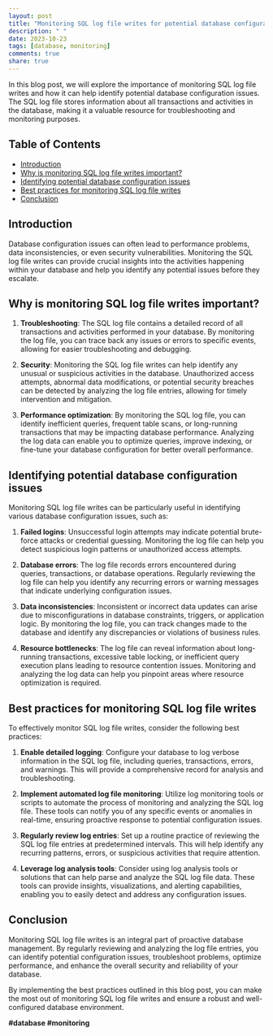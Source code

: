 ```yaml
---
layout: post
title: "Monitoring SQL log file writes for potential database configuration issues"
description: " "
date: 2023-10-23
tags: [database, monitoring]
comments: true
share: true
---
```


In this blog post, we will explore the importance of monitoring SQL log file writes and how it can help identify potential database configuration issues. The SQL log file stores information about all transactions and activities in the database, making it a valuable resource for troubleshooting and monitoring purposes.

## Table of Contents

- [Introduction](#introduction)
- [Why is monitoring SQL log file writes important?](#monitoring-sql-log-file-writes-importance)
- [Identifying potential database configuration issues](#identifying-potential-database-configuration-issues)
- [Best practices for monitoring SQL log file writes](#best-practices-for-monitoring-sql-log-file-writes)
- [Conclusion](#conclusion)

## Introduction

Database configuration issues can often lead to performance problems, data inconsistencies, or even security vulnerabilities. Monitoring the SQL log file writes can provide crucial insights into the activities happening within your database and help you identify any potential issues before they escalate.

## Why is monitoring SQL log file writes important?

1. **Troubleshooting**: The SQL log file contains a detailed record of all transactions and activities performed in your database. By monitoring the log file, you can trace back any issues or errors to specific events, allowing for easier troubleshooting and debugging.

2. **Security**: Monitoring the SQL log file writes can help identify any unusual or suspicious activities in the database. Unauthorized access attempts, abnormal data modifications, or potential security breaches can be detected by analyzing the log file entries, allowing for timely intervention and mitigation.

3. **Performance optimization**: By monitoring the SQL log file, you can identify inefficient queries, frequent table scans, or long-running transactions that may be impacting database performance. Analyzing the log data can enable you to optimize queries, improve indexing, or fine-tune your database configuration for better overall performance.

## Identifying potential database configuration issues

Monitoring SQL log file writes can be particularly useful in identifying various database configuration issues, such as:

1. **Failed logins**: Unsuccessful login attempts may indicate potential brute-force attacks or credential guessing. Monitoring the log file can help you detect suspicious login patterns or unauthorized access attempts.

2. **Database errors**: The log file records errors encountered during queries, transactions, or database operations. Regularly reviewing the log file can help you identify any recurring errors or warning messages that indicate underlying configuration issues.

3. **Data inconsistencies**: Inconsistent or incorrect data updates can arise due to misconfigurations in database constraints, triggers, or application logic. By monitoring the log file, you can track changes made to the database and identify any discrepancies or violations of business rules.

4. **Resource bottlenecks**: The log file can reveal information about long-running transactions, excessive table locking, or inefficient query execution plans leading to resource contention issues. Monitoring and analyzing the log data can help you pinpoint areas where resource optimization is required.

## Best practices for monitoring SQL log file writes

To effectively monitor SQL log file writes, consider the following best practices:

1. **Enable detailed logging**: Configure your database to log verbose information in the SQL log file, including queries, transactions, errors, and warnings. This will provide a comprehensive record for analysis and troubleshooting.

2. **Implement automated log file monitoring**: Utilize log monitoring tools or scripts to automate the process of monitoring and analyzing the SQL log file. These tools can notify you of any specific events or anomalies in real-time, ensuring proactive response to potential configuration issues.

3. **Regularly review log entries**: Set up a routine practice of reviewing the SQL log file entries at predetermined intervals. This will help identify any recurring patterns, errors, or suspicious activities that require attention.

4. **Leverage log analysis tools**: Consider using log analysis tools or solutions that can help parse and analyze the SQL log file data. These tools can provide insights, visualizations, and alerting capabilities, enabling you to easily detect and address any configuration issues.

## Conclusion

Monitoring SQL log file writes is an integral part of proactive database management. By regularly reviewing and analyzing the log file entries, you can identify potential configuration issues, troubleshoot problems, optimize performance, and enhance the overall security and reliability of your database.

By implementing the best practices outlined in this blog post, you can make the most out of monitoring SQL log file writes and ensure a robust and well-configured database environment.

**#database #monitoring**
